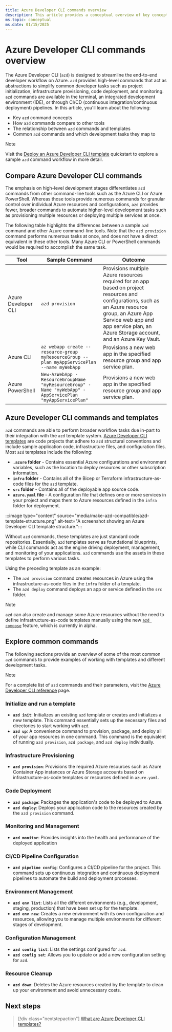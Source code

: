 ```yaml
---
title: Azure Developer CLI commands overview
description: This article provides a conceptual overview of key concepts for Azure Developer CLI commands
ms.topic: conceptual
ms.date: 01/15/2025
---
```


# Azure Developer CLI commands overview

The Azure Developer CLI (`azd`) is designed to streamline the end-to-end developer workflow on Azure. `azd` provides high-level commands that act as abstractions to simplify common developer tasks such as project initialization, infrastructure provisioning, code deployment, and monitoring. `azd` commands are available in the terminal, an integrated development environment (IDE), or through CI/CD (continuous integration/continuous deployment) pipelines. In this article, you'll learn about the following:

- Key `azd` command concepts
- How `azd` commands compare to other tools
- The relationship between `azd` commands and templates
- Common `azd` commands and which development tasks they map to

> [!NOTE]
> Visit the [Deploy an Azure Developer CLI template](/azure/developer/azure-developer-cli/get-started) quickstart to explore a sample `azd` command workflow in more detail.

## Compare Azure Developer CLI commands

The emphasis on high-level development stages differentiates `azd` commands from other command-line tools such as the Azure CLI or Azure PowerShell. Whereas those tools provide numerous commands for granular control over individual Azure resources and configurations, `azd` provides fewer, broader commands to automate higher-level development tasks such as provisioning multiple resources or deploying multiple services at once.

The following table highlights the differences between a sample `azd` command and other Azure command-line tools. Note that the `azd provision` command performs numerous tasks at once, and does not have a direct equivalent in these other tools. Many Azure CLI or PowerShell commands would be required to accomplish the same task.

| Tool                | Sample Command                                                                 | Outcome                                                                                   |
|---------------------|------------------------------------------------------------------------------|-------------------------------------------------------------------------------------------|
| Azure Developer CLI | `azd provision`                                                               | Provisions multiple Azure resources required for an app based on project resources and configurations, such as an Azure resource group, an Azure App Service web app and app service plan, an Azure Storage account, and an Azure Key Vault. |
| Azure CLI           | `az webapp create --resource-group myResourceGroup --plan myAppServicePlan --name myWebApp` | Provisions a new web app in the specified resource group and app service plan.            |
| Azure PowerShell    | `New-AzWebApp -ResourceGroupName "myResourceGroup" -Name "myWebApp" -AppServicePlan "myAppServicePlan"` | Provisions a new web app in the specified resource group and app service plan.            |

## Azure Developer CLI commands and templates

`azd` commands are able to perform broader workflow tasks due in-part to their integration with the `azd` template system. [Azure Developer CLI templates](/azure/developer/azure-developer-cli/azd-templates) are code projects that adhere to `azd` structural conventions and include sample application code, infrastructure files, and configuration files. Most `azd` templates include the following:

- **`.azure` folder** - Contains essential Azure configurations and environment variables, such as the location to deploy resources or other subscription information.
- **`infra` folder** - Contains all of the Bicep or Terraform infrastructure-as-code files for the `azd` template.
- **`src` folder** - Contains all of the deployable app source code.
- **`azure.yaml` file** - A configuration file that defines one or more services in your project and maps them to Azure resources defined in the `infra` folder for deployment.

:::image type="content" source="media/make-azd-compatible/azd-template-structure.png" alt-text="A screenshot showing an Azure Developer CLI template structure.":::

Without `azd` commands, these templates are just standard code repositories. Essentially, `azd` templates serve as foundational blueprints, while CLI commands act as the engine driving deployment, management, and monitoring of your applications. `azd` commands use the assets in these templates to perform various tasks.

Using the preceding template as an example:

- The `azd provision` command creates resources in Azure using the infrastructure-as-code files in the `infra` folder of a template.
- The `azd deploy` command deploys an app or service defined in the `src` folder.

> [!NOTE]
> `azd` can also create and manage some Azure resources without the need to define infrastructure-as-code templates manually using the new [`azd compose`](/azure/developer/azure-developer-cli/azd-compose) feature, which is currently in alpha.

## Explore common commands

The following sections provide an overview of some of the most common `azd` commands to provide examples of working with templates and different development tasks. 

> [!NOTE]
> For a complete list of `azd` commands and their parameters, visit the [Azure Developer CLI reference](/azure/developer/azure-developer-cli/reference) page.

### Initialize and run a template

- **`azd init`**: Initializes an existing `azd` template or creates and initializes a new template. This command essentially sets up the necessary files and directories to start working with `azd`.
- **`azd up`**: A convenience command to provision, package, and deploy all of your app resources in one command. This command is the equivalent of running `azd provision`, `azd package`, and `azd deploy` individually.

### Infrastructure Provisioning

- **`azd provision`**: Provisions the required Azure resources such as Azure Container App instances or Azure Storage accounts based on infrastructure-as-code templates or resources defined in `azure.yaml`.

### Code Deployment

- **`azd package`**: Packages the application's code to be deployed to Azure.
- **`azd deploy`**: Deploys your application code to the resources created by the `azd provision` command.

### Monitoring and Management

- **`azd monitor`**: Provides insights into the health and performance of the deployed application

### CI/CD Pipeline Configuration

- **`azd pipeline config`**: Configures a CI/CD pipeline for the project. This command sets up continuous integration and continuous deployment pipelines to automate the build and deployment processes.

### Environment Management

- **`azd env list`**: Lists all the different environments (e.g., development, staging, production) that have been set up for the template.
- **`azd env new`**: Creates a new environment with its own configuration and resources, allowing you to manage multiple environments for different stages of development.

### Configuration Management

- **`azd config list`**: Lists the settings configured for `azd`.
- **`azd config set`**: Allows you to update or add a new configuration setting for `azd`.

### Resource Cleanup

- **`azd down`**: Deletes the Azure resources created by the template to clean up your environment and avoid unnecessary costs.

## Next steps

> [!div class="nextstepaction"]
> [What are Azure Developer CLI templates?](./azd-templates.md)
